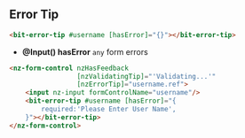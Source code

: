 ## Error Tip

```html
<bit-error-tip #username [hasError]="{}"></bit-error-tip>
```

- **@Input() hasError** `any` form errors

```html
<nz-form-control nzHasFeedback
                 [nzValidatingTip]="'Validating...'"
                 [nzErrorTip]="username.ref">
    <input nz-input formControlName="username"/>
    <bit-error-tip #username [hasError]="{
        required:'Please Enter User Name',
    }"></bit-error-tip>
</nz-form-control>
```